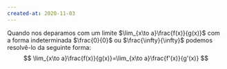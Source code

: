 ```yaml
---
created-at: 2020-11-03
---
```

Quando nos deparamos com um limite $\lim_{x\to a}\frac{f(x)}{g(x)}$ com a forma indeterminada $\frac{0}{0}$ ou $\frac{\infty}{\infty}$ podemos resolvê-lo da seguinte forma:
$$
\lim_{x\to a}\frac{f(x)}{g(x)}=\lim_{x\to a}\frac{f'(x)}{g'(x)}
$$